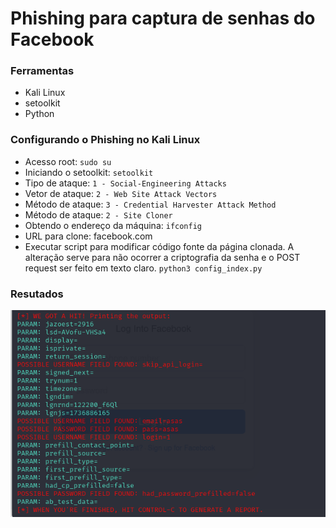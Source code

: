 # Phishing para captura de senhas do Facebook

### Ferramentas

- Kali Linux
- setoolkit
- Python

### Configurando o Phishing no Kali Linux

- Acesso root: ``` sudo su ```
- Iniciando o setoolkit: ``` setoolkit ```
- Tipo de ataque: ``` 1 - Social-Engineering Attacks ```
- Vetor de ataque: ``` 2 - Web Site Attack Vectors ```
- Método de ataque: ``` 3 - Credential Harvester Attack Method ```
- Método de ataque: ``` 2 - Site Cloner ```
- Obtendo o endereço da máquina: ``` ifconfig ```
- URL para clone: facebook.com
- Executar script para modificar código fonte da página clonada. A alteração serve para não ocorrer a criptografia da senha e o POST request ser feito em texto claro. ``` python3 config_index.py ```

### Resutados

![Alt text](./result.png "resultado do POST request")
